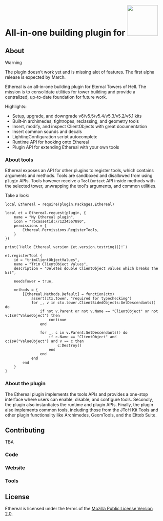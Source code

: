 <h1>
    All-in-one building plugin for
    <image src="https://raw.githubusercontent.com/znotfireman/ethereal/refs/heads/main/assets/images/etoh.png" width="100px"></image>
</h1>

## About

> [!WARNING]
>
> The plugin doesn't work yet and is missing alot of features. The first alpha
> release is expected by March.

Ethereal is an all-in-one building plugin for Eternal Towers of Hell. The
mission is to consolidate utilities for tower building and provide a
centralized, up-to-date foundation for future work.

Highlights:

- Setup, upgrade, and downgrade v6/v5.5/v5.4/v5.3/v5.2/v5.1 kits
- Built-in archimedes, tightropes, reclassing, and geometry tools
- Insert, modify, and inspect ClientObjects with great documentation
- Insert common sounds and decals
- LightingConfiguration script autocomplete
- Runtime API for hooking onto Ethereal
- Plugin API for extending Ethereal with your own tools

### About tools

Ethereal exposes an API for other plugins to register tools, which contains
arguments and methods. Tools are sandboxed and disallowed from using `plugin`
APIs. Tools however receive a `ToolContext` API inside methods with the selected
tower, unwrapping the tool's arguments, and common utilities.

Take a look:

```Luau
local Ethereal = require(plugin.Packages.Ethereal)

local et = Ethereal.request(plugin, {
    name = "My Ethereal plugin",
    icon = "rbxassetid://1234567890",
    permissions = {
        Ethereal.Permissions.RegisterTools,
    }
})

print(`Hello Ethereal version {et.version.tostring()}!`)

et.registerTool {
    id = "trimClientObjectValues",
    name = "Trim ClientObject Values",
    description = "Deletes double ClientObject values which breaks the kit",

    needsTower = true,

    methods = {
        [Ethereal.Methods.Default] = function(ctx)
            assert(ctx.tower, "required for typechecking")
            for _, v in ctx.tower.ClientSidedObjects:GetDescendants() do
                if not v.Parent or not v.Name == "ClientObject" or not v:IsA("ValueObject") then
                    continue
                end

                for _, c in v.Parent:GetDescendants() do
                    if c.Name == "ClientObject" and c:IsA("ValueObject") and v ~= c then
                        c:Destroy()
                    end
                end
            end
        end
    }
}
```

### About the plugin

The Ethereal plugin implements the tools APIs and provides a one-stop interface
where users can enable, disable, and configure tools. Secondly, the plugin also
instantiates the runtime and plugin APIs. Finally, the plugin also implements
common tools, including those from the JToH Kit Tools and other plugin
functionality like Archimedes, GeomTools, and the Elttob Suite.

## Contributing

TBA

### Code

### Website

### Tools

## License

Ethereal is licensed under the terms of the [Mozilla Public License Version 2.0](./LICENSE.md).
